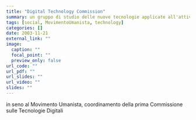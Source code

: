 ```yaml
---
title: "Digital Technology Commission"
summary: un gruppo di studio delle nuove tecnologie applicate all'attivismo
tags: [social, MovimentoUmanista, technology]
categories: []
date: 2003-11-21
external_link: ""
image:
  caption: ""
  focal_point: ""
  preview_only: false
url_code: ""
url_pdf: ""
url_slides: ""
url_video: ""
slides: ""
---
```


in seno al Movimento Umanista, coordinamento della prima Commissione sulle Tecnologie Digitali

